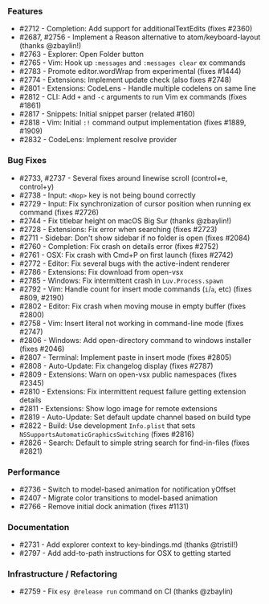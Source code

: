 ### Features

- #2712 - Completion: Add support for additionalTextEdits (fixes #2360)
- #2687, #2756 - Implement a Reason alternative to atom/keyboard-layout (thanks @zbaylin!)
- #2763 - Explorer: Open Folder button
- #2765 - Vim: Hook up `:messages` and `:messages clear` ex commands
- #2783 - Promote editor.wordWrap from experimental (fixes #1444)
- #2774 - Extensions: Implement update check (also fixes #2748)
- #2801 - Extensions: CodeLens - Handle multiple codelens on same line
- #2812 - CLI: Add `+` and `-c` arguments to run Vim ex commands (fixes #1861)
- #2817 - Snippets: Initial snippet parser (related #160)
- #2818 - Vim: Initial `:!` command output implementation (fixes #1889, #1909)
- #2832 - CodeLens: Implement resolve provider

### Bug Fixes

- #2733, #2737 - Several fixes around linewise scroll (control+e, control+y)
- #2738 - Input: `<Nop>` key is not being bound correctly
- #2729 - Input: Fix synchronization of cursor position when running ex command (fixes #2726)
- #2744 - Fix titlebar height on macOS Big Sur (thanks @zbaylin!)
- #2728 - Extensions: Fix error when searching (fixes #2723)
- #2711 - Sidebar: Don't show sidebar if no folder is open (fixes #2084)
- #2760 - Completion: Fix crash on details error (fixes #2752)
- #2761 - OSX: Fix crash with Cmd+P on first launch (fixes #2742)
- #2772 - Editor: Fix several bugs with the active-indent renderer
- #2786 - Extensions: Fix download from open-vsx
- #2785 - Windows: Fix intermittent crash in `Luv.Process.spawn`
- #2792 - Vim: Handle count for insert mode commands (`i`/`a`, etc) (fixes #809, #2190)
- #2802 - Editor: Fix crash when moving mouse in empty buffer (fixes #2800)
- #2758 - Vim: Insert literal not working in command-line mode (fixes #2747)
- #2806 - Windows: Add open-directory command to windows installer (fixes #2046)
- #2807 - Terminal: Implement paste in insert mode (fixes #2805)
- #2808 - Auto-Update: Fix changelog display (fixes #2787)
- #2809 - Extensions: Warn on open-vsx public namespaces (fixes #2345)
- #2810 - Extensions: Fix intermittent request failure getting extension details
- #2811 - Extensions: Show logo image for remote extensions
- #2819 - Auto-Update: Set default update channel based on build type
- #2822 - Build: Use development `Info.plist` that sets `NSSupportsAutomaticGraphicsSwitching` (fixes #2816)
- #2826 - Search: Default to simple string search for find-in-files (fixes #2821)

### Performance

- #2736 - Switch to model-based animation for notification yOffset
- #2407 - Migrate color transitions to model-based animation
- #2766 - Remove initial dock animation (fixes #1131)

### Documentation

- #2731 - Add explorer context to key-bindings.md (thanks @tristil!)
- #2797 - Add add-to-path instructions for OSX to getting started

### Infrastructure / Refactoring

- #2759 - Fix `esy @release run` command on CI (thanks @zbaylin)


